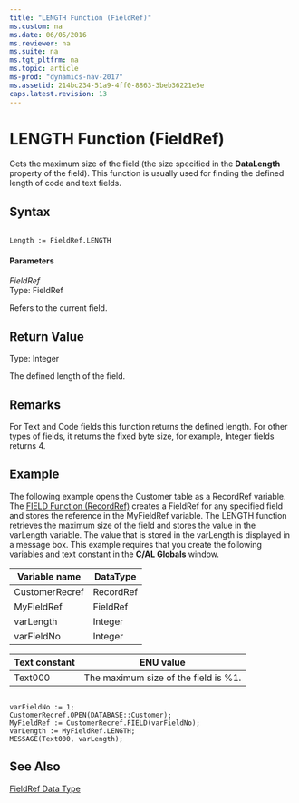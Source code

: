 ```yaml
---
title: "LENGTH Function (FieldRef)"
ms.custom: na
ms.date: 06/05/2016
ms.reviewer: na
ms.suite: na
ms.tgt_pltfrm: na
ms.topic: article
ms-prod: "dynamics-nav-2017"
ms.assetid: 214bc234-51a9-4ff0-8863-3beb36221e5e
caps.latest.revision: 13
---
```

# LENGTH Function (FieldRef)
Gets the maximum size of the field \(the size specified in the **DataLength** property of the field\). This function is usually used for finding the defined length of code and text fields.  
  
## Syntax  
  
```  
  
Length := FieldRef.LENGTH  
```  
  
#### Parameters  
 *FieldRef*  
 Type: FieldRef  
  
 Refers to the current field.  
  
## Return Value  
 Type: Integer  
  
 The defined length of the field.  
  
## Remarks  
 For Text and Code fields this function returns the defined length. For other types of fields, it returns the fixed byte size, for example, Integer fields returns 4.  
  
## Example  
 The following example opens the Customer table as a RecordRef variable. The [FIELD Function \(RecordRef\)](FIELD-Function--RecordRef-.md) creates a FieldRef for any specified field and stores the reference in the MyFieldRef variable. The LENGTH function retrieves the maximum size of the field and stores the value in the varLength variable. The value that is stored in the varLength is displayed in a message box. This example requires that you create the following variables and text constant in the **C\/AL Globals** window.  
  
|Variable name|DataType|  
|-------------------|--------------|  
|CustomerRecref|RecordRef|  
|MyFieldRef|FieldRef|  
|varLength|Integer|  
|varFieldNo|Integer|  
  
|Text constant|ENU value|  
|-------------------|---------------|  
|Text000|The maximum size of the field is %1.|  
  
```  
  
varFieldNo := 1;  
CustomerRecref.OPEN(DATABASE::Customer);  
MyFieldRef := CustomerRecref.FIELD(varFieldNo);  
varLength := MyFieldRef.LENGTH;  
MESSAGE(Text000, varLength);  
```  
  
## See Also  
 [FieldRef Data Type](FieldRef-Data-Type.md)